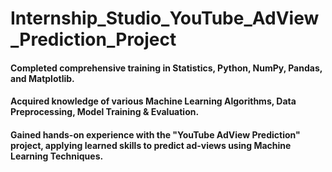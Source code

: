 # Internship_Studio_YouTube_AdView_Prediction_Project

#### Completed comprehensive training in Statistics, Python, NumPy, Pandas, and Matplotlib.
#### Acquired knowledge of various Machine Learning Algorithms, Data Preprocessing, Model Training & Evaluation.
#### Gained hands-on experience with the "YouTube AdView Prediction" project, applying learned skills to predict ad-views using Machine Learning Techniques.
